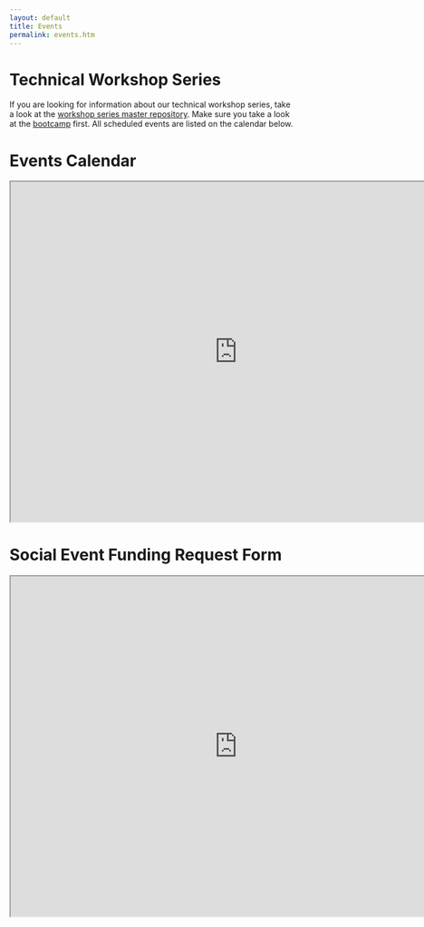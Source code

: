 ```yaml
---
layout: default
title: Events
permalink: events.htm
---
```


# Technical Workshop Series
If you are looking for information about our technical workshop series, take a look at the [workshop series master repository](https://github.com/CSWomenUMass/tech-skills-workshops). Make sure you take a look at the [bootcamp](https://github.com/CSWomenUMass/bootcamp) first. All scheduled events are listed on the calendar below. 


# Events Calendar

<iframe src="https://calendar.google.com/calendar/embed?src=umass.amherst.cs.women%40gmail.com&ctz=America/New_York" style="border: 2" width="800" height="600" frameborder="2" scrolling="no"></iframe>

# Social Event Funding Request Form

<iframe src="https://docs.google.com/forms/d/1j0o5nmrxRjPinZ1Ccr1_ZK_JUIYAmWsGkPGo-kOOfDo/viewform?embedded=true" width="800" height="600" frameborder="2" marginheight="0" marginwidth="0">Loading...</iframe>